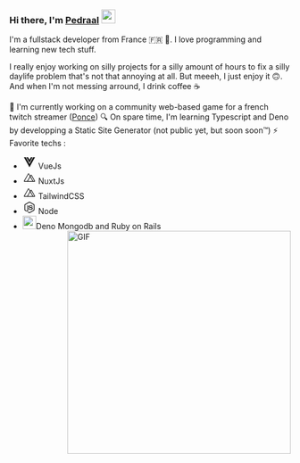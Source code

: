 ### Hi there, I'm <a href="https://pedraal.dev" target="_blank">Pedraal</a> <img src="https://media.giphy.com/media/hvRJCLFzcasrR4ia7z/giphy.gif" width="25px">

I'm a fullstack developer from France 🇫🇷 🥖. I love programming and learning new
tech stuff.

I really enjoy working on silly projects for a silly amount of hours to fix a
silly daylife problem that's not that annoying at all. But meeeh, I just enjoy
it 🙃. And when I'm not messing arround, I drink coffee ☕

👷 I'm currently working on a community web-based game for a french twitch
streamer (<a href="https://twitch.tv/ponce" target="_blank">Ponce</a>) 🔍 On
spare time, I'm learning Typescript and Deno by developping a Static Site
Generator (not public yet, but soon soon™) ⚡ Favorite techs :

- <svg style="width:24px;height:24px" viewBox="0 0 24 24"><path fill="currentColor" d="M2,3H5.5L12,15L18.5,3H22L12,21L2,3M6.5,3H9.5L12,7.58L14.5,3H17.5L12,13.08L6.5,3Z" /></svg>
  VueJs
- <svg style="width:24px;height:24px" viewBox="0 0 24 24"><path fill="currentColor" d="M21.8 18.36L16.03 8.08C15.93 8 15.63 7.43 15.03 7.43C14.78 7.43 14.43 7.53 14.07 8.08L13.33 9.26L11.31 5.65C11.26 5.55 10.91 5 10.31 5C10.06 5 9.66 5.1 9.36 5.65L2.18 18.31C2.13 18.41 1.83 19 2.13 19.5C2.23 19.75 2.53 20 3.19 20H20.85C20.95 20 21.6 20 21.9 19.5C22 19.26 22.1 18.86 21.8 18.36M8.1 18.31L7.95 18.86H3.24L10.36 6.34L12.66 10.47L8.1 18.31M9.21 18.86L13.32 11.66L17.5 18.86H9.21M18.74 18.86L18.54 18.31L14 10.46L15.03 8.73L20.75 18.86H18.74Z" /></svg>
  NuxtJs
- <svg style="width:24px;height:24px" viewBox="0 0 24 24"><path fill="currentColor" d="M21.8 18.36L16.03 8.08C15.93 8 15.63 7.43 15.03 7.43C14.78 7.43 14.43 7.53 14.07 8.08L13.33 9.26L11.31 5.65C11.26 5.55 10.91 5 10.31 5C10.06 5 9.66 5.1 9.36 5.65L2.18 18.31C2.13 18.41 1.83 19 2.13 19.5C2.23 19.75 2.53 20 3.19 20H20.85C20.95 20 21.6 20 21.9 19.5C22 19.26 22.1 18.86 21.8 18.36M8.1 18.31L7.95 18.86H3.24L10.36 6.34L12.66 10.47L8.1 18.31M9.21 18.86L13.32 11.66L17.5 18.86H9.21M18.74 18.86L18.54 18.31L14 10.46L15.03 8.73L20.75 18.86H18.74Z" /></svg>
  TailwindCSS
- <svg style="width:24px;height:24px" viewBox="0 0 24 24"><path fill="currentColor" d="M12,1.85C11.73,1.85 11.45,1.92 11.22,2.05L3.78,6.35C3.3,6.63 3,7.15 3,7.71V16.29C3,16.85 3.3,17.37 3.78,17.65L5.73,18.77C6.68,19.23 7,19.24 7.44,19.24C8.84,19.24 9.65,18.39 9.65,16.91V8.44C9.65,8.32 9.55,8.22 9.43,8.22H8.5C8.37,8.22 8.27,8.32 8.27,8.44V16.91C8.27,17.57 7.59,18.22 6.5,17.67L4.45,16.5C4.38,16.45 4.34,16.37 4.34,16.29V7.71C4.34,7.62 4.38,7.54 4.45,7.5L11.89,3.21C11.95,3.17 12.05,3.17 12.11,3.21L19.55,7.5C19.62,7.54 19.66,7.62 19.66,7.71V16.29C19.66,16.37 19.62,16.45 19.55,16.5L12.11,20.79C12.05,20.83 11.95,20.83 11.88,20.79L10,19.65C9.92,19.62 9.84,19.61 9.79,19.64C9.26,19.94 9.16,20 8.67,20.15C8.55,20.19 8.36,20.26 8.74,20.47L11.22,21.94C11.46,22.08 11.72,22.15 12,22.15C12.28,22.15 12.54,22.08 12.78,21.94L20.22,17.65C20.7,17.37 21,16.85 21,16.29V7.71C21,7.15 20.7,6.63 20.22,6.35L12.78,2.05C12.55,1.92 12.28,1.85 12,1.85M14,8C11.88,8 10.61,8.89 10.61,10.39C10.61,12 11.87,12.47 13.91,12.67C16.34,12.91 16.53,13.27 16.53,13.75C16.53,14.58 15.86,14.93 14.3,14.93C12.32,14.93 11.9,14.44 11.75,13.46C11.73,13.36 11.64,13.28 11.53,13.28H10.57C10.45,13.28 10.36,13.37 10.36,13.5C10.36,14.74 11.04,16.24 14.3,16.24C16.65,16.24 18,15.31 18,13.69C18,12.08 16.92,11.66 14.63,11.35C12.32,11.05 12.09,10.89 12.09,10.35C12.09,9.9 12.29,9.3 14,9.3C15.5,9.3 16.09,9.63 16.32,10.66C16.34,10.76 16.43,10.83 16.53,10.83H17.5C17.55,10.83 17.61,10.81 17.65,10.76C17.69,10.72 17.72,10.66 17.7,10.6C17.56,8.82 16.38,8 14,8Z" /></svg>
  Node
- <img src="https://deno.land/logo.svg" width="24px"/>Deno Mongodb and Ruby on
  Rails
  <img align="right" alt="GIF" src="https://pedraal.dev/avatar.png" width="400" height="400" />

<!--
**pedraal/pedraal** is a ✨ _special_ ✨ repository because its `README.md` (this file) appears on your GitHub profile.

Here are some ideas to get you started:

- 🔭 I’m currently working on ...
- 🌱 I’m currently learning ...
- 👯 I’m looking to collaborate on ...
- 🤔 I’m looking for help with ...
- 💬 Ask me about ...
- 📫 How to reach me: ...
- 😄 Pronouns: ...
- ⚡ Fun fact: ...

-->

